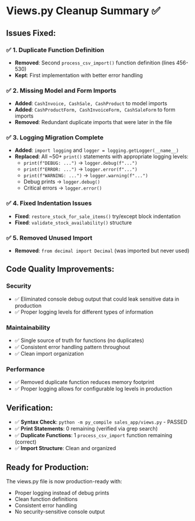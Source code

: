 # Views.py Cleanup Summary ✅

## Issues Fixed:

### ✅ 1. **Duplicate Function Definition**
- **Removed**: Second `process_csv_import()` function definition (lines 456-530)
- **Kept**: First implementation with better error handling

### ✅ 2. **Missing Model and Form Imports**
- **Added**: `CashInvoice, CashSale, CashProduct` to model imports  
- **Added**: `CashProductForm, CashInvoiceForm, CashSaleForm` to form imports
- **Removed**: Redundant duplicate imports that were later in the file

### ✅ 3. **Logging Migration Complete**
- **Added**: `import logging` and `logger = logging.getLogger(__name__)`
- **Replaced**: All ~50+ `print()` statements with appropriate logging levels:
  - `print(f"DEBUG: ...")` → `logger.debug(f"...")`
  - `print(f"ERROR: ...")` → `logger.error(f"...")`  
  - `print(f"WARNING: ...")` → `logger.warning(f"...")`
  - Debug prints → `logger.debug()`
  - Critical errors → `logger.error()`

### ✅ 4. **Fixed Indentation Issues**
- **Fixed**: `restore_stock_for_sale_items()` try/except block indentation
- **Fixed**: `validate_stock_availability()` structure

### ✅ 5. **Removed Unused Import**
- **Removed**: `from decimal import Decimal` (was imported but never used)

## Code Quality Improvements:

### **Security**
- ✅ Eliminated console debug output that could leak sensitive data in production
- ✅ Proper logging levels for different types of information

### **Maintainability**  
- ✅ Single source of truth for functions (no duplicates)
- ✅ Consistent error handling pattern throughout
- ✅ Clean import organization

### **Performance**
- ✅ Removed duplicate function reduces memory footprint
- ✅ Proper logging allows for configurable log levels in production

## Verification:
- ✅ **Syntax Check**: `python -m py_compile sales_app/views.py` - PASSED
- ✅ **Print Statements**: 0 remaining (verified via grep search)
- ✅ **Duplicate Functions**: 1 `process_csv_import` function remaining (correct)
- ✅ **Import Structure**: Clean and organized

## Ready for Production:
The views.py file is now production-ready with:
- Proper logging instead of debug prints
- Clean function definitions  
- Consistent error handling
- No security-sensitive console output
